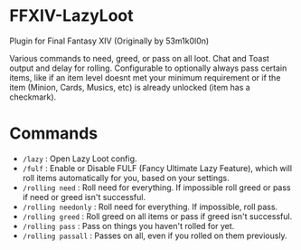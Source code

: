 # FFXIV-LazyLoot 

Plugin for Final Fantasy XIV (Originally by 53m1k0l0n)

Various commands to need, greed, or pass on all loot. Chat and Toast output and delay for rolling. Configurable to optionally always pass certain items, like if an item level doesnt met your minimum requirement or if the item (Minion, Cards, Musics, etc) is already unlocked (item has a checkmark).

# Commands

* `/lazy` : Open Lazy Loot config.
* `/fulf` : Enable or Disable FULF (Fancy Ultimate Lazy Feature), which will roll items automatically for you, based on your settings.
* `/rolling need` : Roll need for everything. If impossible roll greed or pass if need or greed isn't successful.
* `/rolling needonly` : Roll need for everything. If impossible, roll pass.
* `/rolling greed` : Roll greed on all items or pass if greed isn't successful.
* `/rolling pass` : Pass on things you haven't rolled for yet.
* `/rolling passall` : Passes on all, even if you rolled on them previously.
